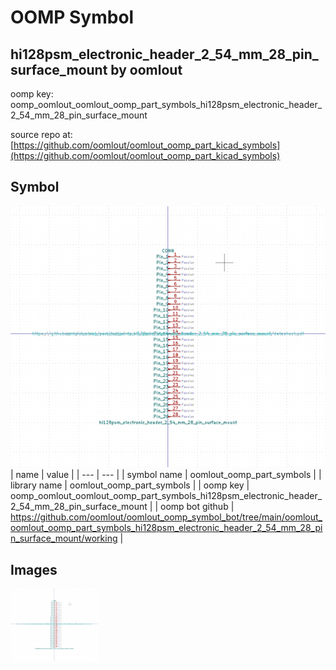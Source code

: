 # OOMP Symbol  
## hi128psm_electronic_header_2_54_mm_28_pin_surface_mount  by oomlout  
  
oomp key: oomp_oomlout_oomlout_oomp_part_symbols_hi128psm_electronic_header_2_54_mm_28_pin_surface_mount  
  
source repo at: [https://github.com/oomlout/oomlout_oomp_part_kicad_symbols](https://github.com/oomlout/oomlout_oomp_part_kicad_symbols)  
## Symbol  
  
[![working.png](working_600.png)](working.png)  
| name | value | 
| --- | --- | 
| symbol name | oomlout_oomp_part_symbols | 
| library name | oomlout_oomp_part_symbols | 
| oomp key | oomp_oomlout_oomlout_oomp_part_symbols_hi128psm_electronic_header_2_54_mm_28_pin_surface_mount | 
| oomp bot github | https://github.com/oomlout/oomlout_oomp_symbol_bot/tree/main/oomlout_oomlout_oomp_part_symbols_hi128psm_electronic_header_2_54_mm_28_pin_surface_mount/working | 
## Images  
  
[![working.png](working_140.png)](working.png)  

